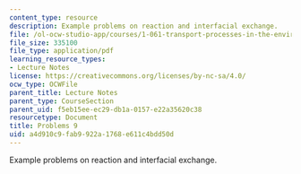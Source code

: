 ```yaml
---
content_type: resource
description: Example problems on reaction and interfacial exchange.
file: /ol-ocw-studio-app/courses/1-061-transport-processes-in-the-environment-fall-2008/a4d910c9fab9922a1768e611c4bdd50d_problems9.pdf
file_size: 335100
file_type: application/pdf
learning_resource_types:
- Lecture Notes
license: https://creativecommons.org/licenses/by-nc-sa/4.0/
ocw_type: OCWFile
parent_title: Lecture Notes
parent_type: CourseSection
parent_uid: f5eb15ee-ec29-db1a-0157-e22a35620c38
resourcetype: Document
title: Problems 9
uid: a4d910c9-fab9-922a-1768-e611c4bdd50d
---
```

Example problems on reaction and interfacial exchange.